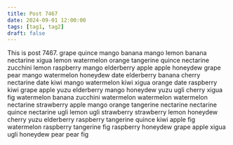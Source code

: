 ```yaml
---
title: Post 7467
date: 2024-09-01 12:00:00
tags: [tag1, tag2]
draft: false
---
```

This is post 7467.
grape
quince
mango
banana
mango
lemon
banana
nectarine
xigua
lemon
watermelon
orange
tangerine
quince
nectarine
zucchini
lemon
raspberry
mango
elderberry
apple
apple
honeydew
grape
pear
mango
watermelon
honeydew
date
elderberry
banana
cherry
nectarine
date
kiwi
mango
watermelon
kiwi
xigua
orange
date
raspberry
kiwi
grape
apple
yuzu
elderberry
mango
honeydew
yuzu
ugli
cherry
xigua
fig
watermelon
banana
zucchini
watermelon
watermelon
watermelon
nectarine
strawberry
apple
mango
orange
tangerine
nectarine
nectarine
quince
nectarine
ugli
lemon
ugli
strawberry
strawberry
lemon
honeydew
cherry
yuzu
elderberry
raspberry
tangerine
quince
kiwi
apple
fig
watermelon
raspberry
tangerine
fig
raspberry
honeydew
grape
apple
xigua
ugli
honeydew
pear
pear
fig

